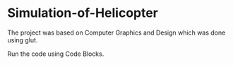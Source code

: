 # Simulation-of-Helicopter
The project was based on Computer Graphics and Design which was done using glut. 

Run the code using Code Blocks.

